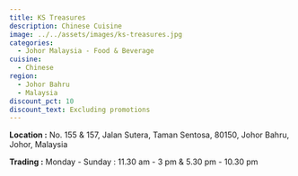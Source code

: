```yaml
---
title: KS Treasures
description: Chinese Cuisine
image: ../../assets/images/ks-treasures.jpg
categories:
  - Johor Malaysia - Food & Beverage
cuisine:
  - Chinese
region:
  - Johor Bahru
  - Malaysia
discount_pct: 10
discount_text: Excluding promotions
---
```

**Location :** No. 155 & 157, Jalan Sutera, Taman Sentosa, 80150, Johor Bahru, Johor, Malaysia

**Trading :** Monday - Sunday : 11.30 am - 3 pm & 5.30 pm - 10.30 pm
